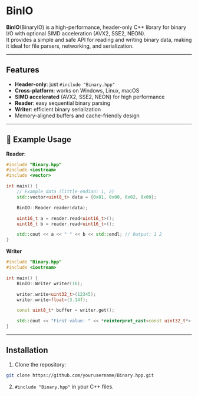 # BinIO

**BinIO**(BinaryIO) is a high-performance, header-only C++ library for binary I/O with optional SIMD acceleration (AVX2, SSE2, NEON).  
It provides a simple and safe API for reading and writing binary data, making it ideal for file parsers, networking, and serialization.

---

## Features
- **Header-only**: just `#include "Binary.hpp"`
- **Cross-platform**: works on Windows, Linux, macOS
- **SIMD accelerated** (AVX2, SSE2, NEON) for high performance
- **Reader**: easy sequential binary parsing
- **Writer**: efficient binary serialization
- Memory-aligned buffers and cache-friendly design

---

## 🚀 Example Usage

**Reader**:

```cpp
#include "Binary.hpp"
#include <iostream>
#include <vector>

int main() {
    // Example data (little-endian: 1, 2)
    std::vector<uint8_t> data = {0x01, 0x00, 0x02, 0x00};

    BinIO::Reader reader(data);

    uint16_t a = reader.read<uint16_t>();
    uint16_t b = reader.read<uint16_t>();

    std::cout << a << " " << b << std::endl; // Output: 1 2
}
```

**Writer**

```cpp
#include "Binary.hpp"
#include <iostream>

int main() {
    BinIO::Writer writer(16);

    writer.write<uint32_t>(12345);
    writer.write<float>(3.14f);

    const uint8_t* buffer = writer.get();

    std::cout << "First value: " << *reinterpret_cast<const uint32_t*>(buffer) << std::endl;
}
```

---

## Installation

1. Clone the repository:
```bash
git clone https://github.com/yourusername/Binary.hpp.git
```
2. ``#include "Binary.hpp"`` in your C++ files.

  
